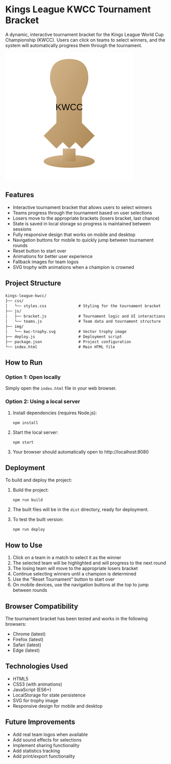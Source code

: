 # Kings League KWCC Tournament Bracket

A dynamic, interactive tournament bracket for the Kings League World Cup Championship (KWCC). Users can click on teams to select winners, and the system will automatically progress them through the tournament.

![Kings League KWCC Tournament Bracket](img/kwc-trophy.svg)

## Features

- Interactive tournament bracket that allows users to select winners
- Teams progress through the tournament based on user selections
- Losers move to the appropriate brackets (losers bracket, last chance)
- State is saved in local storage so progress is maintained between sessions
- Fully responsive design that works on mobile and desktop
- Navigation buttons for mobile to quickly jump between tournament rounds
- Reset button to start over
- Animations for better user experience
- Fallback images for team logos
- SVG trophy with animations when a champion is crowned

## Project Structure

```
kings-league-kwcc/
├── css/
│   └── styles.css              # Styling for the tournament bracket
├── js/
│   ├── bracket.js              # Tournament logic and UI interactions
│   └── teams.js                # Team data and tournament structure
├── img/
│   └── kwc-trophy.svg          # Vector trophy image
├── deploy.js                   # Deployment script
├── package.json                # Project configuration
└── index.html                  # Main HTML file
```

## How to Run

### Option 1: Open locally

Simply open the `index.html` file in your web browser.

### Option 2: Using a local server

1. Install dependencies (requires Node.js):
   ```
   npm install
   ```

2. Start the local server:
   ```
   npm start
   ```

3. Your browser should automatically open to http://localhost:8080

## Deployment

To build and deploy the project:

1. Build the project:
   ```
   npm run build
   ```

2. The built files will be in the `dist` directory, ready for deployment.

3. To test the built version:
   ```
   npm run deploy
   ```

## How to Use

1. Click on a team in a match to select it as the winner
2. The selected team will be highlighted and will progress to the next round
3. The losing team will move to the appropriate losers bracket
4. Continue selecting winners until a champion is determined
5. Use the "Reset Tournament" button to start over
6. On mobile devices, use the navigation buttons at the top to jump between rounds

## Browser Compatibility

The tournament bracket has been tested and works in the following browsers:
- Chrome (latest)
- Firefox (latest)
- Safari (latest)
- Edge (latest)

## Technologies Used

- HTML5
- CSS3 (with animations)
- JavaScript (ES6+)
- LocalStorage for state persistence
- SVG for trophy image
- Responsive design for mobile and desktop

## Future Improvements

- Add real team logos when available
- Add sound effects for selections
- Implement sharing functionality
- Add statistics tracking
- Add print/export functionality
